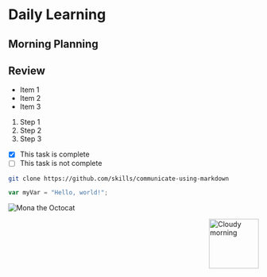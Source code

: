 # Daily Learning

## Morning Planning

## Review

- Item 1
- Item 2
- Item 3

1. Step 1
1. Step 2
1. Step 3

- [x] This task is complete
- [ ] This task is not complete

```bash
git clone https://github.com/skills/communicate-using-markdown
```
```js
var myVar = "Hello, world!";
```
![Mona the Octocat](https://octodex.github.com/images/original.png)



<img alt="Cloudy morning" src="https://octodex.github.com/images/cloud.jpg" width="100" align="right">
